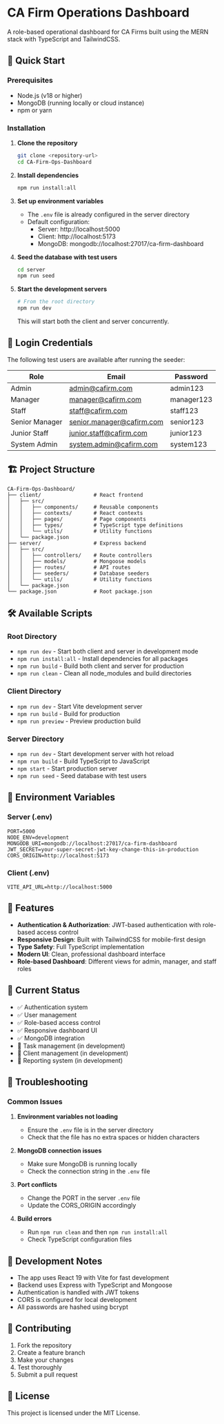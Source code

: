 # CA Firm Operations Dashboard

A role-based operational dashboard for CA Firms built using the MERN stack with TypeScript and TailwindCSS.

## 🚀 Quick Start

### Prerequisites
- Node.js (v18 or higher)
- MongoDB (running locally or cloud instance)
- npm or yarn

### Installation

1. **Clone the repository**
   ```bash
   git clone <repository-url>
   cd CA-Firm-Ops-Dashboard
   ```

2. **Install dependencies**
   ```bash
   npm run install:all
   ```

3. **Set up environment variables**
   - The `.env` file is already configured in the server directory
   - Default configuration:
     - Server: http://localhost:5000
     - Client: http://localhost:5173
     - MongoDB: mongodb://localhost:27017/ca-firm-dashboard

4. **Seed the database with test users**
   ```bash
   cd server
   npm run seed
   ```

5. **Start the development servers**
   ```bash
   # From the root directory
   npm run dev
   ```

   This will start both the client and server concurrently.

## 🔐 Login Credentials

The following test users are available after running the seeder:

| Role | Email | Password |
|------|-------|----------|
| Admin | admin@cafirm.com | admin123 |
| Manager | manager@cafirm.com | manager123 |
| Staff | staff@cafirm.com | staff123 |
| Senior Manager | senior.manager@cafirm.com | senior123 |
| Junior Staff | junior.staff@cafirm.com | junior123 |
| System Admin | system.admin@cafirm.com | system123 |

## 🏗️ Project Structure

```
CA-Firm-Ops-Dashboard/
├── client/                 # React frontend
│   ├── src/
│   │   ├── components/     # Reusable components
│   │   ├── contexts/       # React contexts
│   │   ├── pages/          # Page components
│   │   ├── types/          # TypeScript type definitions
│   │   └── utils/          # Utility functions
│   └── package.json
├── server/                 # Express backend
│   ├── src/
│   │   ├── controllers/    # Route controllers
│   │   ├── models/         # Mongoose models
│   │   ├── routes/         # API routes
│   │   ├── seeders/        # Database seeders
│   │   └── utils/          # Utility functions
│   └── package.json
└── package.json            # Root package.json
```

## 🛠️ Available Scripts

### Root Directory
- `npm run dev` - Start both client and server in development mode
- `npm run install:all` - Install dependencies for all packages
- `npm run build` - Build both client and server for production
- `npm run clean` - Clean all node_modules and build directories

### Client Directory
- `npm run dev` - Start Vite development server
- `npm run build` - Build for production
- `npm run preview` - Preview production build

### Server Directory
- `npm run dev` - Start development server with hot reload
- `npm run build` - Build TypeScript to JavaScript
- `npm start` - Start production server
- `npm run seed` - Seed database with test users

## 🔧 Environment Variables

### Server (.env)
```env
PORT=5000
NODE_ENV=development
MONGODB_URI=mongodb://localhost:27017/ca-firm-dashboard
JWT_SECRET=your-super-secret-jwt-key-change-this-in-production
CORS_ORIGIN=http://localhost:5173
```

### Client (.env)
```env
VITE_API_URL=http://localhost:5000
```

## 🎨 Features

- **Authentication & Authorization**: JWT-based authentication with role-based access control
- **Responsive Design**: Built with TailwindCSS for mobile-first design
- **Type Safety**: Full TypeScript implementation
- **Modern UI**: Clean, professional dashboard interface
- **Role-based Dashboard**: Different views for admin, manager, and staff roles

## 🚧 Current Status

- ✅ Authentication system
- ✅ User management
- ✅ Role-based access control
- ✅ Responsive dashboard UI
- ✅ MongoDB integration
- 🚧 Task management (in development)
- 🚧 Client management (in development)
- 🚧 Reporting system (in development)

## 🐛 Troubleshooting

### Common Issues

1. **Environment variables not loading**
   - Ensure the `.env` file is in the server directory
   - Check that the file has no extra spaces or hidden characters

2. **MongoDB connection issues**
   - Make sure MongoDB is running locally
   - Check the connection string in the `.env` file

3. **Port conflicts**
   - Change the PORT in the server `.env` file
   - Update the CORS_ORIGIN accordingly

4. **Build errors**
   - Run `npm run clean` and then `npm run install:all`
   - Check TypeScript configuration files

## 📝 Development Notes

- The app uses React 19 with Vite for fast development
- Backend uses Express with TypeScript and Mongoose
- Authentication is handled with JWT tokens
- CORS is configured for local development
- All passwords are hashed using bcrypt

## 🤝 Contributing

1. Fork the repository
2. Create a feature branch
3. Make your changes
4. Test thoroughly
5. Submit a pull request

## 📄 License

This project is licensed under the MIT License.
